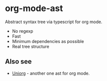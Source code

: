 # org-mode-ast
Abstract syntax tree via typescript for org mode.

- No regexp
- Fast
- Minimum dependencies as possible
- Real tree structure



## Also see
- [Uniorg](https://github.com/rasendubi/uniorg) - another one ast for org mode.

